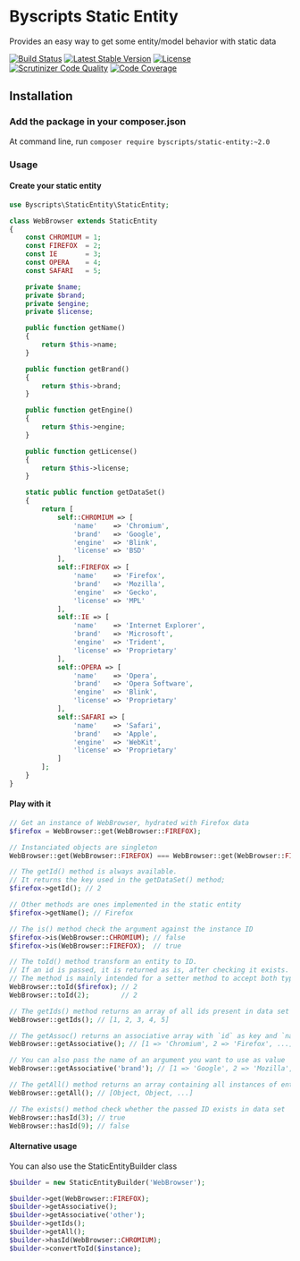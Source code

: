 # Byscripts Static Entity

Provides an easy way to get some entity/model behavior with static data

[![Build Status](https://travis-ci.org/ByScripts/ByscriptsStaticEntity.svg?branch=master)](https://travis-ci.org/ByScripts/ByscriptsStaticEntity) [![Latest Stable Version](https://poser.pugx.org/byscripts/static-entity/v/stable.png)](https://packagist.org/packages/byscripts/static-entity) [![License](https://poser.pugx.org/byscripts/static-entity/license.png)](https://packagist.org/packages/byscripts/static-entity) [![Scrutinizer Code Quality](https://scrutinizer-ci.com/g/ByScripts/ByscriptsStaticEntity/badges/quality-score.png?s=7f14b935e4a281cbaea56eeacdb5dbe8bf37bc75)](https://scrutinizer-ci.com/g/ByScripts/ByscriptsStaticEntity/) [![Code Coverage](https://scrutinizer-ci.com/g/ByScripts/ByscriptsStaticEntity/badges/coverage.png?s=d6250c0ecf468198873e667d009fe35aa80f9558)](https://scrutinizer-ci.com/g/ByScripts/ByscriptsStaticEntity/)

## Installation

### Add the package in your composer.json

At command line, run `composer require byscripts/static-entity:~2.0`

### Usage

#### Create your static entity

```php
use Byscripts\StaticEntity\StaticEntity;

class WebBrowser extends StaticEntity
{
    const CHROMIUM = 1;
    const FIREFOX  = 2;
    const IE       = 3;
    const OPERA    = 4;
    const SAFARI   = 5;

    private $name;
    private $brand;
    private $engine;
    private $license;

    public function getName()
    {
        return $this->name;
    }

    public function getBrand()
    {
        return $this->brand;
    }

    public function getEngine()
    {
        return $this->engine;
    }

    public function getLicense()
    {
        return $this->license;
    }

    static public function getDataSet()
    {
        return [
            self::CHROMIUM => [
                'name'    => 'Chromium',
                'brand'   => 'Google',
                'engine'  => 'Blink',
                'license' => 'BSD'
            ],
            self::FIREFOX => [
                'name'    => 'Firefox',
                'brand'   => 'Mozilla',
                'engine'  => 'Gecko',
                'license' => 'MPL'
            ],
            self::IE => [
                'name'    => 'Internet Explorer',
                'brand'   => 'Microsoft',
                'engine'  => 'Trident',
                'license' => 'Proprietary'
            ],
            self::OPERA => [
                'name'    => 'Opera',
                'brand'   => 'Opera Software',
                'engine'  => 'Blink',
                'license' => 'Proprietary'
            ],
            self::SAFARI => [
                'name'    => 'Safari',
                'brand'   => 'Apple',
                'engine'  => 'WebKit',
                'license' => 'Proprietary'
            ]
        ];
    }
}
```

#### Play with it

```php
// Get an instance of WebBrowser, hydrated with Firefox data
$firefox = WebBrowser::get(WebBrowser::FIREFOX);

// Instanciated objects are singleton
WebBrowser::get(WebBrowser::FIREFOX) === WebBrowser::get(WebBrowser::FIREFOX); // true

// The getId() method is always available.
// It returns the key used in the getDataSet() method;
$firefox->getId(); // 2

// Other methods are ones implemented in the static entity
$firefox->getName(); // Firefox

// The is() method check the argument against the instance ID
$firefox->is(WebBrowser::CHROMIUM); // false
$firefox->is(WebBrowser::FIREFOX);  // true

// The toId() method transform an entity to ID.
// If an id is passed, it is returned as is, after checking it exists.
// The method is mainly intended for a setter method to accept both type.
WebBrowser::toId($firefox); // 2
WebBrowser::toId(2);        // 2

// The getIds() method returns an array of all ids present in data set
WebBrowser::getIds(); // [1, 2, 3, 4, 5]

// The getAssoc() returns an associative array with `id` as key and `name` as value
WebBrowser::getAssociative(); // [1 => 'Chromium', 2 => 'Firefox', ...]

// You can also pass the name of an argument you want to use as value
WebBrowser::getAssociative('brand'); // [1 => 'Google', 2 => 'Mozilla', 3 => 'Microsoft', ...]

// The getAll() method returns an array containing all instances of entities
WebBrowser::getAll(); // [Object, Object, ...]

// The exists() method check whether the passed ID exists in data set
WebBrowser::hasId(3); // true
WebBrowser::hasId(9); // false
```

#### Alternative usage

You can also use the StaticEntityBuilder class

```php
$builder = new StaticEntityBuilder('WebBrowser');

$builder->get(WebBrowser::FIREFOX);
$builder->getAssociative();
$builder->getAssociative('other');
$builder->getIds();
$builder->getAll();
$builder->hasId(WebBrowser::CHROMIUM);
$builder->convertToId($instance);
```
